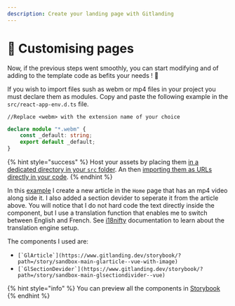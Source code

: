 ```yaml
---
description: Create your landing page with Gitlanding
---
```


# 📝 Customising pages

Now, if the previous steps went smoothly, you can start modifying and of adding to the template code as befits your needs ! 🚀

If you wish to import files sush as webm or mp4 files in your project you must declare them as modules. Copy and paste the following example in the `src/react-app-env.d.ts` file.

```
//Replace <webm> with the extension name of your choice
```

```typescript
declare module "*.webm" {
	const _default: string;
	export default _default;
}
```

{% hint style="success" %}
Host your assets by placing them [in a dedicated directory in your `src` folder](https://github.com/thieryw/test-gl-template/tree/b076e2e75d80da9dc832e1f2519636f6ebde450f/src/assets/img). An then [importing them as URLs directly in your code](https://github.com/thieryw/test-gl-template/blob/b076e2e75d80da9dc832e1f2519636f6ebde450f/src/pages/Home.tsx#L8-L14).
{% endhint %}

In this [example](https://github.com/thieryw/test-gl-template/commit/cf090220fecd352ba4f0eb083e385cafb167dac5) I create a new article in the `Home` page that has an mp4 video along side it. I also added a section devider to seperate it from the article above. You will notice that I do not hard code the text directly inside the component, but I use a translation function that enables me to switch between English and French. See [i18nifty](https://www.i18nifty.dev/) documentation to learn about the translation engine setup.

The components I used are:

* ``[`GlArticle`](https://www.gitlanding.dev/storybook/?path=/story/sandbox-main-glarticle--vue-with-image)``
* ``[`GlSectionDevider`](https://www.gitlanding.dev/storybook/?path=/story/sandbox-main-glsectiondivider--vue)``

{% hint style="info" %}
You can preview all the components in [Storybook](https://www.gitlanding.dev/storybook)
{% endhint %}
